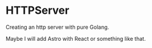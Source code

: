 # HTTPServer

Creating an http server with pure Golang.

Maybe I will add Astro with React or something like that.
